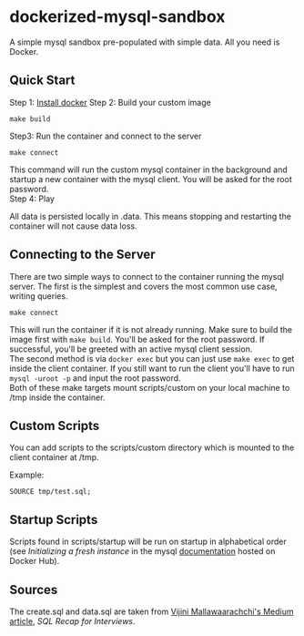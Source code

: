 # dockerized-mysql-sandbox

A simple mysql sandbox pre-populated with simple data. All you need is Docker.  

## Quick Start

Step 1: [Install docker](https://www.docker.com/get-started)
Step 2: Build your custom image
```
make build
```
Step3: Run the container and connect to the server
```
make connect
```
This command will run the custom mysql container in the background and startup a new container with the mysql client. You will be asked for the root password.  
Step 4: Play  

All data is persisted locally in .data. This means stopping and restarting the container will not cause data loss.

## Connecting to the Server
There are two simple ways to connect to the container running the mysql server. The first is the simplest and covers the most common use case, writing queries.  
```
make connect
```
This will run the container if it is not already running. Make sure to build the image first with `make build`. You'll be asked for the root password. If successful, you'll be greeted with an active mysql client session.  
The second method is via `docker exec` but you can just use `make exec` to get inside the client container. If you still want to run the client you'll have to run `mysql -uroot -p` and input the root password.  
Both of these make targets mount scripts/custom on your local machine to /tmp inside the container.

## Custom Scripts
You can add scripts to the scripts/custom directory which is mounted to the client container at /tmp.

Example:

```
SOURCE tmp/test.sql;
```

## Startup Scripts
Scripts found in scripts/startup will be run on startup in alphabetical order (see *Initializing a fresh instance* in the mysql [documentation](https://hub.docker.com/_/mysql) hosted on Docker Hub).

## Sources
The create.sql and data.sql are taken from [Vijini Mallawaarachchi's Medium article](https://towardsdatascience.com/sql-cheat-sheet-for-interviews-6e5981fa797b), *SQL Recap for Interviews*.

